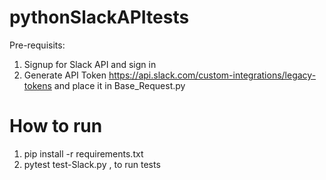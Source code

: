 # pythonSlackAPItests
Pre-requisits:
1) Signup for Slack API and sign in
2) Generate API Token ​https://api.slack.com/custom-integrations/legacy-tokens and place it in Base_Request.py

# How to run
1) pip install -r requirements.txt
2) pytest test-Slack.py , to run tests
